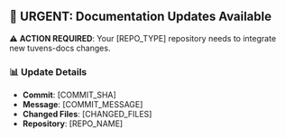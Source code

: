 ## 📢 URGENT: Documentation Updates Available

⚠️ **ACTION REQUIRED**: Your [REPO_TYPE] repository needs to integrate new tuvens-docs changes.

### 📊 Update Details
- **Commit**: [COMMIT_SHA]
- **Message**: [COMMIT_MESSAGE]
- **Changed Files**: [CHANGED_FILES]
- **Repository**: [REPO_NAME]
